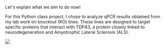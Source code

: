 Let's explain what we aim to do now!

For this Python class project, I chose to analyze qPCR results obtained from my lab work on knockout (KO) lines. These lines are designed to target specific proteins that interact with TDP43, a protein closely linked to neurodegeneration and Amyotrophic Lateral Sclerosis (ALS). 

 ![](/tdp43.jpg)
